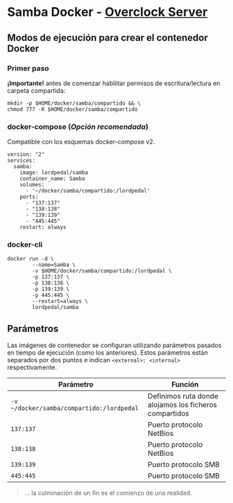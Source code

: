 # Samba Docker - [Overclock Server](https://lordpedal.github.io)

## Modos de ejecución para crear el contenedor Docker

### Primer paso

**¡Importante!** antes de comenzar habilitar permisos de escritura/lectura en carpeta compartida: 

```
mkdir -p $HOME/docker/samba/compartido && \
chmod 777 -R $HOME/docker/samba/compartido
```

### docker-compose (*Opción recomendada*)

Compatible con los esquemas docker-compose v2.

```
version: "2"
services:
  samba:
    image: lordpedal/samba
    container_name: Samba
    volumes:
      - '~/docker/samba/compartido:/lordpedal'
    ports:
      - "137:137"
      - "138:138"
      - "139:139"
      - "445:445"
    restart: always
```

### docker-cli

```
docker run -d \
        --name=Samba \
        -v $HOME/docker/samba/compartido:/lordpedal \
        -p 137:137 \
        -p 138:138 \
        -p 139:139 \
        -p 445:445 \
        --restart=always \
        lordpedal/samba
```

## Parámetros

Las imágenes de contenedor se configuran utilizando parámetros pasados en tiempo de ejecución (como los anteriores). 
Estos parámetros están separados por dos puntos e indican ``<external>: <internal>`` respectivamente. 

| Parámetro | Función |
| ------ | ------ |
| ``-v ~/docker/samba/compartido:/lordpedal`` | Definimos ruta donde alojamos los ficheros compartidos |
| ``137:137`` | Puerto protocolo NetBios |
| ``138:138`` | Puerto protocolo NetBios |
| ``139:139`` | Puerto protocolo SMB |
| ``445:445`` | Puerto protocolo SMB |

> ... la culminación de un fin es el comienzo de una realidad.
